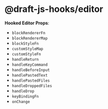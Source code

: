 # @draft-js-hooks/editor

**Hooked Editor Props**:

- `blockRendererFn`
- `blockRendererMap`
- `blockStyleFn`
- `customStyleMap`
- `customStyleFn`
- `handleReturn`
- `handleKeyCommand`
- `handleBeforeInput`
- `handlePastedText`
- `handlePastedFiles`
- `handleDroppedFiles`
- `handleDrop`
- `keyBindingFn`
- `onChange`
